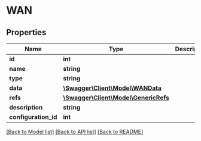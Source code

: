 # WAN

## Properties
Name | Type | Description | Notes
------------ | ------------- | ------------- | -------------
**id** | **int** |  | [optional] 
**name** | **string** |  | 
**type** | **string** |  | [optional] 
**data** | [**\Swagger\Client\Model\WANData**](WANData.md) |  | [optional] 
**refs** | [**\Swagger\Client\Model\GenericRefs**](GenericRefs.md) |  | [optional] 
**description** | **string** |  | [optional] 
**configuration_id** | **int** |  | [optional] 

[[Back to Model list]](../README.md#documentation-for-models) [[Back to API list]](../README.md#documentation-for-api-endpoints) [[Back to README]](../README.md)


